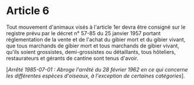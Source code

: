# Article 6

Tout mouvement d'animaux visés à l'article 1er devra être consigné sur le registre prévu par le décret n° 57-85 du 25 janvier 1957 portant réglementation de la vente et de l'achat du gibier mort et du gibier vivant, que tous marchands de gibier mort et tous marchands de gibier vivant, qu'ils soient grossistes, demi-grossistes ou détaillants, tous hôteliers, restaurateurs et gérants de cantine sont tenus d'avoir.

[*Arrêté 1985-07-01 : Abroge l'arrêté du 28 février 1962 en ce qui concerne les différentes espèces d'oiseaux, à l'exception de certaines catégories*].
